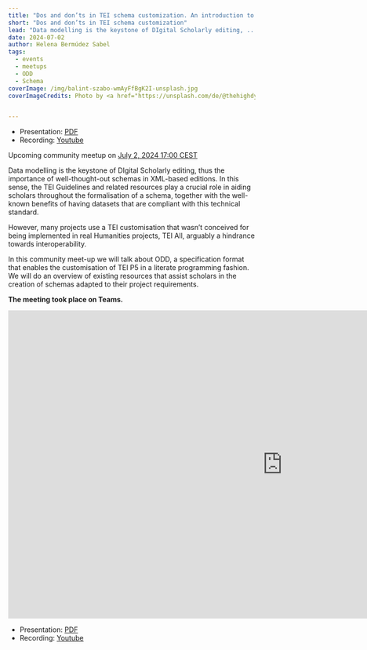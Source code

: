 ```yaml
---
title: "Dos and don’ts in TEI schema customization. An introduction to the ODD specification "
short: "Dos and don’ts in TEI schema customization"
lead: "Data modelling is the keystone of DIgital Scholarly editing, ..."
date: 2024-07-02
author: Helena Bermúdez Sabel
tags:
  - events
  - meetups
  - ODD
  - Schema
coverImage: /img/balint-szabo-wmAyFfBgK2I-unsplash.jpg
coverImageCredits: Photo by <a href="https://unsplash.com/de/@thehighdynamic?utm_content=creditCopyText&utm_medium=referral&utm_source=unsplash">Bálint Szabó</a> on <a href="https://unsplash.com/de/fotos/graue-jalousie-die-an-einem-fenster-hangt-wmAyFfBgK2I?utm_content=creditCopyText&utm_medium=referral&utm_source=unsplash">Unsplash</a>


---
```


- Presentation: [PDF](/img/TEI_schema_customization.pdf)
- Recording: [Youtube](https://www.youtube.com/watch?v=e7P-YiYgKlc)


Upcoming community meetup on [July 2, 2024 17:00 CEST](https://www.timeanddate.com/worldclock/fixedtime.html?msg=e-editiones+Community+Event&iso=20240702T17&p1=37&ah=1)

Data modelling is the keystone of DIgital Scholarly editing, thus the importance of well-thought-out schemas in XML-based editions. In this sense, the TEI Guidelines and related resources play a crucial role in aiding scholars throughout the formalisation of a schema, together with the well-known benefits of having datasets that are compliant with this technical standard.

However, many projects use a TEI customisation that wasn’t conceived for being implemented in real Humanities projects, TEI All, arguably a hindrance towards interoperability.

In this community meet-up we will talk about ODD, a specification format that enables the customisation of TEI P5 in a literate programming fashion. We will do an overview of existing resources that assist scholars in the creation of schemas adapted to their project requirements.


<b>The meeting took place on Teams.</b>

<iframe width="1117" height="628" src="https://www.youtube.com/embed/e7P-YiYgKlc" title="Dos and don’ts in TEI schema customization. An introduction to the ODD specification (CM 2024-07-02)" frameborder="0" allow="accelerometer; autoplay; clipboard-write; encrypted-media; gyroscope; picture-in-picture; web-share" referrerpolicy="strict-origin-when-cross-origin" allowfullscreen></iframe>

- Presentation: [PDF](/img/TEI_schema_customization.pdf)
- Recording: [Youtube](https://www.youtube.com/watch?v=e7P-YiYgKlc)

